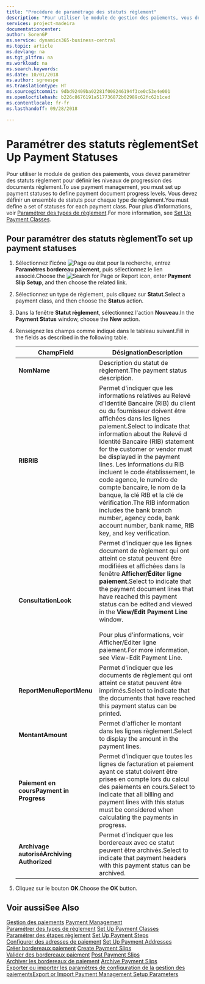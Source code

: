 ```yaml
---
title: "Procédure de paramétrage des statuts règlement"
description: "Pour utiliser le module de gestion des paiements, vous devez paramétrer des statuts règlement pour définir les niveaux de progression des documents règlement. Vous devez définir un ensemble de statuts pour chaque type de règlement."
services: project-madeira
documentationcenter: 
author: SorenGP
ms.service: dynamics365-business-central
ms.topic: article
ms.devlang: na
ms.tgt_pltfrm: na
ms.workload: na
ms.search.keywords: 
ms.date: 10/01/2018
ms.author: sgroespe
ms.translationtype: HT
ms.sourcegitcommit: 9dbd92409ba02281f008246194f3ce0c53e4e001
ms.openlocfilehash: b226c8676191a517736872b02989c62fc62b1ced
ms.contentlocale: fr-fr
ms.lasthandoff: 09/28/2018

---
```

# <a name="set-up-payment-statuses"></a><span data-ttu-id="ea458-104">Paramétrer des statuts règlement</span><span class="sxs-lookup"><span data-stu-id="ea458-104">Set Up Payment Statuses</span></span>
<span data-ttu-id="ea458-105">Pour utiliser le module de gestion des paiements, vous devez paramétrer des statuts règlement pour définir les niveaux de progression des documents règlement.</span><span class="sxs-lookup"><span data-stu-id="ea458-105">To use payment management, you must set up payment statuses to define payment document progress levels.</span></span> <span data-ttu-id="ea458-106">Vous devez définir un ensemble de statuts pour chaque type de règlement.</span><span class="sxs-lookup"><span data-stu-id="ea458-106">You must define a set of statuses for each payment class.</span></span> <span data-ttu-id="ea458-107">Pour plus d'informations, voir [Paramétrer des types de règlement](how-to-set-up-payment-classes.md).</span><span class="sxs-lookup"><span data-stu-id="ea458-107">For more information, see [Set Up Payment Classes](how-to-set-up-payment-classes.md).</span></span>  

## <a name="to-set-up-payment-statuses"></a><span data-ttu-id="ea458-108">Pour paramétrer des statuts règlement</span><span class="sxs-lookup"><span data-stu-id="ea458-108">To set up payment statuses</span></span>  

1.  <span data-ttu-id="ea458-109">Sélectionnez l'icône ![Page ou état pour la recherche](../../media/ui-search/search_small.png "Page ou état pour la recherche"), entrez **Paramètres bordereau paiement**, puis sélectionnez le lien associé.</span><span class="sxs-lookup"><span data-stu-id="ea458-109">Choose the ![Search for Page or Report](../../media/ui-search/search_small.png "Search for Page or Report icon") icon, enter **Payment Slip Setup**, and then choose the related link.</span></span>  
2.  <span data-ttu-id="ea458-110">Sélectionnez un type de règlement, puis cliquez sur **Statut**.</span><span class="sxs-lookup"><span data-stu-id="ea458-110">Select a payment class, and then choose the **Status** action.</span></span>  
3.  <span data-ttu-id="ea458-111">Dans la fenêtre **Statut règlement**, sélectionnez l'action **Nouveau**.</span><span class="sxs-lookup"><span data-stu-id="ea458-111">In the **Payment Status** window, choose the **New** action.</span></span>  
4.  <span data-ttu-id="ea458-112">Renseignez les champs comme indiqué dans le tableau suivant.</span><span class="sxs-lookup"><span data-stu-id="ea458-112">Fill in the fields as described in the following table.</span></span>  

    |<span data-ttu-id="ea458-113">Champ</span><span class="sxs-lookup"><span data-stu-id="ea458-113">Field</span></span>|<span data-ttu-id="ea458-114">Désignation</span><span class="sxs-lookup"><span data-stu-id="ea458-114">Description</span></span>|  
    |---------------------------------|---------------------------------------|  
    |<span data-ttu-id="ea458-115">**Nom**</span><span class="sxs-lookup"><span data-stu-id="ea458-115">**Name**</span></span>|<span data-ttu-id="ea458-116">Description du statut de règlement.</span><span class="sxs-lookup"><span data-stu-id="ea458-116">The payment status description.</span></span>|  
    |<span data-ttu-id="ea458-117">**RIB**</span><span class="sxs-lookup"><span data-stu-id="ea458-117">**RIB**</span></span>|<span data-ttu-id="ea458-118">Permet d'indiquer que les informations relatives au Relevé d'Identité Bancaire (RIB) du client ou du fournisseur doivent être affichées dans les lignes paiement.</span><span class="sxs-lookup"><span data-stu-id="ea458-118">Select to indicate that information about the Relevé d Identité Bancaire (RIB) statement for the customer or vendor must be displayed in the payment lines.</span></span> <span data-ttu-id="ea458-119">Les informations du RIB incluent le code établissement, le code agence, le numéro de compte bancaire, le nom de la banque, la clé RIB et la clé de vérification.</span><span class="sxs-lookup"><span data-stu-id="ea458-119">The RIB information includes the bank branch number, agency code, bank account number, bank name, RIB key, and key verification.</span></span>|  
    |<span data-ttu-id="ea458-120">**Consultation**</span><span class="sxs-lookup"><span data-stu-id="ea458-120">**Look**</span></span>|<span data-ttu-id="ea458-121">Permet d'indiquer que les lignes document de règlement qui ont atteint ce statut peuvent être modifiées et affichées dans la fenêtre **Afficher/Éditer ligne paiement**.</span><span class="sxs-lookup"><span data-stu-id="ea458-121">Select to indicate that the payment document lines that have reached this payment status can be edited and viewed in the **View/Edit Payment Line** window.</span></span><br /><br /> <span data-ttu-id="ea458-122">Pour plus d'informations, voir Afficher/Éditer ligne paiement.</span><span class="sxs-lookup"><span data-stu-id="ea458-122">For more information, see View-Edit Payment Line.</span></span>|  
    |<span data-ttu-id="ea458-123">**ReportMenu**</span><span class="sxs-lookup"><span data-stu-id="ea458-123">**ReportMenu**</span></span>|<span data-ttu-id="ea458-124">Permet d'indiquer que les documents de règlement qui ont atteint ce statut peuvent être imprimés.</span><span class="sxs-lookup"><span data-stu-id="ea458-124">Select to indicate that the documents that have reached this payment status can be printed.</span></span>|  
    |<span data-ttu-id="ea458-125">**Montant**</span><span class="sxs-lookup"><span data-stu-id="ea458-125">**Amount**</span></span>|<span data-ttu-id="ea458-126">Permet d'afficher le montant dans les lignes règlement.</span><span class="sxs-lookup"><span data-stu-id="ea458-126">Select to display the amount in the payment lines.</span></span>|  
    |<span data-ttu-id="ea458-127">**Paiement en cours**</span><span class="sxs-lookup"><span data-stu-id="ea458-127">**Payment in Progress**</span></span>|<span data-ttu-id="ea458-128">Permet d'indiquer que toutes les lignes de facturation et paiement ayant ce statut doivent être prises en compte lors du calcul des paiements en cours.</span><span class="sxs-lookup"><span data-stu-id="ea458-128">Select to indicate that all billing and payment lines with this status must be considered when calculating the payments in progress.</span></span>|  
    |<span data-ttu-id="ea458-129">**Archivage autorisé**</span><span class="sxs-lookup"><span data-stu-id="ea458-129">**Archiving Authorized**</span></span>|<span data-ttu-id="ea458-130">Permet d'indiquer que les bordereaux avec ce statut peuvent être archivés.</span><span class="sxs-lookup"><span data-stu-id="ea458-130">Select to indicate that payment headers with this payment status can be archived.</span></span>|  

5.  <span data-ttu-id="ea458-131">Cliquez sur le bouton **OK**.</span><span class="sxs-lookup"><span data-stu-id="ea458-131">Choose the **OK** button.</span></span>  

## <a name="see-also"></a><span data-ttu-id="ea458-132">Voir aussi</span><span class="sxs-lookup"><span data-stu-id="ea458-132">See Also</span></span>  
 <span data-ttu-id="ea458-133">[Gestion des paiements](payment-management.md) </span><span class="sxs-lookup"><span data-stu-id="ea458-133">[Payment Management](payment-management.md) </span></span>  
 <span data-ttu-id="ea458-134">[Paramétrer des types de règlement](how-to-set-up-payment-classes.md) </span><span class="sxs-lookup"><span data-stu-id="ea458-134">[Set Up Payment Classes](how-to-set-up-payment-classes.md) </span></span>  
 <span data-ttu-id="ea458-135">[Paramétrer des étapes règlement](how-to-set-up-payment-steps.md) </span><span class="sxs-lookup"><span data-stu-id="ea458-135">[Set Up Payment Steps](how-to-set-up-payment-steps.md) </span></span>  
 <span data-ttu-id="ea458-136">[Configurer des adresses de paiement](how-to-set-up-payment-addresses.md) </span><span class="sxs-lookup"><span data-stu-id="ea458-136">[Set Up Payment Addresses](how-to-set-up-payment-addresses.md) </span></span>  
 <span data-ttu-id="ea458-137">[Créer bordereaux paiement](how-to-create-payment-slips.md) </span><span class="sxs-lookup"><span data-stu-id="ea458-137">[Create Payment Slips](how-to-create-payment-slips.md) </span></span>  
 <span data-ttu-id="ea458-138">[Valider des bordereaux paiement](how-to-post-payment-slips.md) </span><span class="sxs-lookup"><span data-stu-id="ea458-138">[Post Payment Slips](how-to-post-payment-slips.md) </span></span>  
 <span data-ttu-id="ea458-139">[Archiver les bordereaux de paiement](how-to-archive-payment-slips.md) </span><span class="sxs-lookup"><span data-stu-id="ea458-139">[Archive Payment Slips](how-to-archive-payment-slips.md) </span></span>  
 [<span data-ttu-id="ea458-140">Exporter ou importer les paramètres de configuration de la gestion des paiements</span><span class="sxs-lookup"><span data-stu-id="ea458-140">Export or Import Payment Management Setup Parameters</span></span>](how-to-export-or-import-payment-management-setup-parameters.md)

